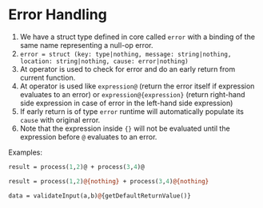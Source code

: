 # Error Handling



1. We have a struct type defined in core called `error` with a binding of the same name representing a null-op error.
2. `error = struct (key: type|nothing, message: string|nothing, location: string|nothing, cause: error|nothing)`
3. At operator is used to check for error and do an early return from current function.
4. At operator is used like `expression@` \(return the error itself if expression evaluates to an error\) or `expression@{expression}` \(return right-hand side expression in case of error in the left-hand side expression\)
5. If early return is of type `error` runtime will automatically populate its `cause` with original error.
6. Note that the expression inside `{}` will not be evaluated until the expression before `@` evaluates to an error.

Examples:

```perl
result = process(1,2)@ + process(3,4)@

result = process(1,2)@{nothing} + process(3,4)@{nothing}

data = validateInput(a,b)@{getDefaultReturnValue()}
```

